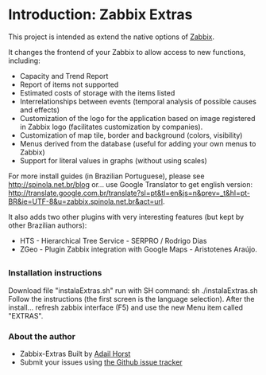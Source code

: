 # Introduction: Zabbix Extras

This project is intended as extend the native options of [Zabbix](http://www.zabbix.com).

It changes the frontend of your Zabbix to allow access to new functions, including: 
- Capacity and Trend Report 
- Report of items not supported 
- Estimated costs of storage with the items listed 
- Interrelationships between events (temporal analysis of possible causes and effects)
- Customization of the logo for the application based on image registered in Zabbix logo (facilitates customization by companies). 
- Customization of map tile, border and background (colors, visibility)
- Menus derived from the database (useful for adding your own menus to Zabbix) 
- Support for literal values ​​in graphs (without using scales)

For more install guides (in Brazilian Portuguese), please see http://spinola.net.br/blog or... use Google Translator to get english version: http://translate.google.com.br/translate?sl=pt&tl=en&js=n&prev=_t&hl=pt-BR&ie=UTF-8&u=zabbix.spinola.net.br&act=url.

It also adds two other plugins with very interesting features (but kept by other Brazilian authors): 
- HTS - Hierarchical Tree Service - SERPRO / Rodrigo Dias 
- ZGeo - Plugin Zabbix integration with Google Maps - Aristotenes Araújo.


##
### Installation instructions

Download file "instalaExtras.sh" run with SH command:
sh ./instalaExtras.sh
Follow the instructions (the first screen is the language selection).
After the install... refresh zabbix interface (F5) and use the new Menu item called "EXTRAS".

### About the author

- Zabbix-Extras Built by [Adail Horst](http://spinola.net.br)
- Submit your issues using [the Github issue tracker](hhttps://github.com/SpawW/zabbix-extras/issues)
